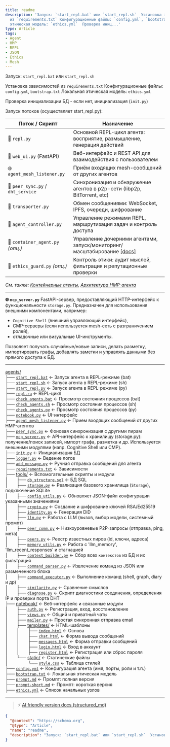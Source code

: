 ```yaml
---
title: readme
description: 'Запуск: `start_repl.bat` или `start_repl.sh`  Установка зависимостей
  из `requirements.txt` Конфигурационные файлы: `config.yml`, `bootstrap.txt` Локальная
  этическая модель: `ethics.yml`  Проверка иниц...'
type: Article
tags:
- Agent
- HMP
- REPL
- JSON
- Ethics
- Mesh
---
```


Запуск: `start_repl.bat` или `start_repl.sh`

Установка зависимостей из `requirements.txt`
Конфигурационные файлы: `config.yml`, `bootstrap.txt`
Локальная этическая модель: `ethics.yml`

Проверка инициализации БД - если нет, инициализация (`init.py`)

Запуск потоков (осуществляет start_repl.py):

| Поток / Скрипт                     | Назначение                                                                 |
|-----------------------------------|---------------------------------------------------------------------------|
| 🧠 `repl.py`                      | Основной REPL-цикл агента: восприятие, размышление, генерация действий    |
| 📓 `web_ui.py` (FastAPI)          | Веб-интерфейс и REST API для взаимодействия с пользователем               |
| 🌐 `agent_mesh_listener.py`       | Приём входящих mesh-сообщений от других агентов                           |
| 🔄 `peer_sync.py` / `dht_service` | Синхронизация и обнаружение агентов в p2p-сети (libp2p, BitTorrent, etc) |
| 📡 `transporter.py`               | Обмен сообщениями: WebSocket, IPFS, очереди, шифрование                   |
| 🧭 `agent_controller.py`          | Управление режимами REPL, маршрутизация задач и контроль доступа         |
| 🧱 `container_agent.py` *(опц.)*  | Управление дочерними агентами, запуск/мониторинг/масштабирование [[docs]](../docs/container_agents.md)         |
| 🧠 `ethics_guard.py` *(опц.)*     | Контроль этики: аудит мыслей, фильтрация и репутационные проверки         |

*См. также: [Контейнерные агенты](../docs/container_agents.md), [Архитектура HMP-агента](../docs/HMP-Agent-Architecture.md)*

---

**🌐 `mcp_server.py`**
FastAPI-сервер, предоставляющий HTTP-интерфейс к функциональности `storage.py`. Предназначен для использования внешними компонентами, например:

* `Cognitive Shell` (внешний управляющий интерфейс),
* CMP-серверы (если используется mesh-сеть с разграничением ролей),
* отладочные или визуальные UI-инструменты.

Позволяет получать случайные/новые записи, делать разметку, импортировать графы, добавлять заметки и управлять данными без прямого доступа к БД.

---

[agents/](/agents)  
├── [`start_repl.bat`](start_repl.bat) ← Запуск агента в REPL-режиме (bat)  
├── [`start_repl.sh`](start_repl.sh) ← Запуск агента в REPL-режиме (sh)  
├── [`start_repl.py`](start_repl.py) ← Запуск агента в REPL-режиме (py)  
├── [`repl.ru`](repl.ru) ← REPL-цикл  
├── [`check_agents.bat`](check_agents.bat) ← Просмотр состояния процессов (bat)  
├── [`check_agents.sh`](check_agents.sh) ← Просмотр состояния процессов (sh)  
├── [`check_agents.py`](check_agents.py) ← Просмотр состояния процессов (py)  
├── [`notebook.py`](notebook.py) ← UI-интерфейс  
├── [`agent_mesh_listener.py`](tools/agent_mesh_listener.py) ← Прием входящих сообщений от других HMP-агентов  
├── [`peer_sync.py`](tools/peer_sync.py) ← Фоновая синхронизация с другими пирам  
├── [`mcp_server.py`](mcp_server.py) ← API-интерфейс к хранилищу (storage.py): получение/поиск записей, импорт графа, разметка и др. Используется внешними модулями (напр. Cognitive Shell или CMP).  
├── [`init.py`](init.py) ← Инициализация БД  
├── [`logger.py`](logger.py) ← Ведение логов  
├── [`add_message.py`](add_message.py) ← Ручная отправка сообщений для агента  
├── [`requirements.txt`](requirements.txt) ← Зависимости  
├── [tools/](tools/) ← Вспомогательные скрипты и модули  
│   ├── [`db_structure.sql`](tools/db_structure.sql) ← БД SQL  
│   ├── [`storage.py`](tools/storage.py) ← Реализация базового хранилища (`Storage`), подключение SQLite  
│   ├── [`config_utils.py`](tools/config_utils.py) ← Обновляет JSON-файл конфигурации указанными значениями  
│   ├── [`crypto.py`](tools/crypto.py) ← Создание и шифрование ключей RSA/Ed25519  
│   ├── [`identity.py`](tools/identity.py) ← Генерация DiD  
│   ├── [`llm.py`](tools/llm.py) ← Работа с LLM (вызов, выбор модели, системный промпт)  
│   ├── [`peer_comm.py`](tools/peer_comm.py) ← Низкоуровневые P2P-запросы (отправка, ping, мета)  
│   ├── [`peers.py`](tools/peers.py) ← Реестр известных пиров (id, ключи, адреса)  
│   ├── [`memory_utils.py`](tools/memory_utils.py) ← Работа с 'llm_memory', 'llm_recent_responses' и стагнацией  
│   ├── [`context_builder.py`](tools/context_builder.py) ← Сбор всех `контекстов` из БД и их фильтрация  
│   ├── [`command_parser.py`](tools/command_parser.py) ← Извлечение команд из JSON или размеченного блока  
│   ├── [`command_executor.py`](tools/command_executor.py) ← Выполнение команд (shell, graph, diary и др)  
│   ├── [`similarity.py`](tools/similarity.py) ← Сравнение смыслов  
│   ├── [`diagnose.py`](tools/diagnose.py) ← Скрипт диагностики соединения, определения IP и проверки порта DHT  
├── [notebook/](notebook/) ← Веб-интерфейс и связанные модули  
│   ├── [`auth.py`](notebook/auth.py) ← Регистрация, вход, восстановление  
│   ├── [`views.py`](notebook/views.py) ← Общий и приватный чаты  
│   ├── [`mailer.py`](notebook/mailer.py) ← Простая синхронная отправка email  
│   ├── [templates/](notebook/templates/) ← HTML-шаблоны  
│   │   ├── [`index.html`](notebook/templates/index.html) ← Основа  
│   │   ├── [`chat.html`](notebook/templates/chat.html) ← Форма вывода сообщений  
│   │   ├── [`messages.html`](notebook/templates/messages.html) ← Форма отправки сообщений  
│   │   ├── [`login.html`](notebook/templates/login.html) ← Вход в аккаунт  
│   │   ├── [`register.html`](notebook/templates/register.html) ← Регистрация или сброс пароля    
│   └── [static/](notebook/static/) ← Статические файлы   
│       └── [`style.css`](notebook/templates/style.css) ← Таблица стилей    
├── [`config.yml`](config.yml) ← Конфигурация агента (имя, порты, роли и т.п.)  
├── [`bootstrap.txt`](bootstrap.txt) ← Локальная этическая модель  
├── [`prompt.md`](prompt.md) ← Промпт: полная версия  
├── [`prompt-short.md`](prompt-short.md) ← Промпт: короткая версия  
├── [`ethics.yml`](ethics.yml) ← Список начальных узлов  


---
> ⚡ [AI friendly version docs (structured_md)](../index.md)


```json
{
  "@context": "https://schema.org",
  "@type": "Article",
  "name": "readme",
  "description": "Запуск: `start_repl.bat` или `start_repl.sh`  Установка зависимостей из `requirements.txt` Конфигура..."
}
```
